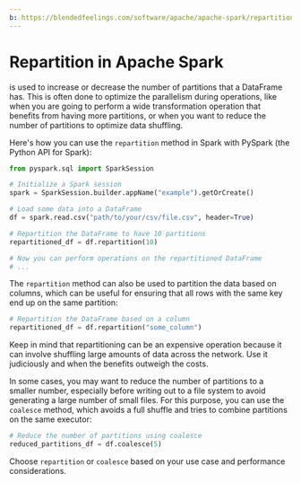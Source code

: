 ```yaml
---
b: https://blendedfeelings.com/software/apache/apache-spark/repartition.md
---
```


# Repartition in Apache Spark 
is used to increase or decrease the number of partitions that a DataFrame has. This is often done to optimize the parallelism during operations, like when you are going to perform a wide transformation operation that benefits from having more partitions, or when you want to reduce the number of partitions to optimize data shuffling.

Here's how you can use the `repartition` method in Spark with PySpark (the Python API for Spark):

```python
from pyspark.sql import SparkSession

# Initialize a Spark session
spark = SparkSession.builder.appName("example").getOrCreate()

# Load some data into a DataFrame
df = spark.read.csv("path/to/your/csv/file.csv", header=True)

# Repartition the DataFrame to have 10 partitions
repartitioned_df = df.repartition(10)

# Now you can perform operations on the repartitioned DataFrame
# ...
```

The `repartition` method can also be used to partition the data based on columns, which can be useful for ensuring that all rows with the same key end up on the same partition:

```python
# Repartition the DataFrame based on a column
repartitioned_df = df.repartition("some_column")
```

Keep in mind that repartitioning can be an expensive operation because it can involve shuffling large amounts of data across the network. Use it judiciously and when the benefits outweigh the costs.

In some cases, you may want to reduce the number of partitions to a smaller number, especially before writing out to a file system to avoid generating a large number of small files. For this purpose, you can use the `coalesce` method, which avoids a full shuffle and tries to combine partitions on the same executor:

```python
# Reduce the number of partitions using coalesce
reduced_partitions_df = df.coalesce(5)
```

Choose `repartition` or `coalesce` based on your use case and performance considerations.